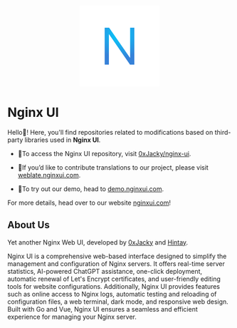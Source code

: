 <div align="center">
      <img src="../resources/logo.png" alt="Nginx UI Logo">
</div>


# Nginx UI

Hello👋! Here, you'll find repositories related to modifications based on third-party libraries used in **Nginx UI**.

- 💫To access the Nginx UI repository, visit [0xJacky/nginx-ui](https://github.com/0xJacky/nginx-ui).

- 💖If you’d like to contribute translations to our project, please visit [weblate.nginxui.com](https://weblate.nginxui.com).
- 🎉To try out our demo, head to [demo.nginxui.com](https://demo.nginxui.com).

For more details, head over to our website [nginxui.com](https://nginxui.com)!

## About Us

Yet another Nginx Web UI, developed by [0xJacky](https://jackyu.cn/) and [Hintay](https://blog.kugeek.com/).

Nginx UI is a comprehensive web-based interface designed to simplify the management and configuration of Nginx servers. It offers real-time server statistics, AI-powered ChatGPT assistance, one-click deployment,  automatic renewal of Let's Encrypt certificates, and user-friendly editing tools for website configurations. Additionally, Nginx UI  provides features such as online access to Nginx logs, automatic testing and reloading of configuration files, a web terminal, dark mode, and responsive web design. Built with Go and Vue, Nginx UI ensures a  seamless and efficient experience for managing your Nginx server.